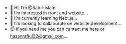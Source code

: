 - 👋 Hi, I’m @Ratul-islam
- 👀 I’m interested in front end website...
- 🌱 I’m currently learning Next.js...
- 💞️ I’m looking to collaborate on website development...
- 📫 if you need me you can cantact me here or hasanrafiul32@gmail.com...

<!---

hi there fellow coders wUw.

--->
